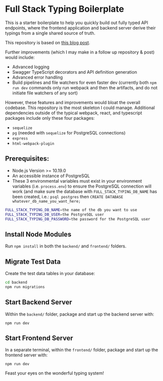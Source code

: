 # Full Stack Typing Boilerplate

This is a starter boilerplate to help you quickly build out fully typed API endpoints, where the frontend application and backend server derive their typings from a single shared source of truth.

This repository is based on [this blog post](https://chrisfrew.in/blog/sequelize-and-typescript-rest-once-you-orm-you-never-go-back/).

Further improvements (which I may make in a follow up repository & post) would include:

- Advanced logging
- Swagger TypeScript decorators and API definition generation
- Advanced error handling
- Build pipelines and file watchers for even faster dev (currently both `npm run dev` commands only run webpack and then the artifacts, and do not initiate file watchers of any sort)

However, these features and improvements would bloat the overall codebase. This repository is the most skeleton I could manage. Additional dependencies outside of the typical webpack, react, and typescript packages include only these four packages:

- `sequelize`
- `pg` (needed with `sequelize` for PostgreSQL connections)
- `express`
- `html-webpack-plugin`

## Prerequisites:

- Node.js Version >= 10.19.0
- An accessible instance of PostgreSQL
- These 3 environmental variables must exist in your environment variables (i.e. `process.env`) to ensure the PostgreSQL connection will work (and make sure the database with `FULL_STACK_TYPING_DB_NAME` has been created, i.e.: `psql postgres` then `CREATE DATABASE whatever_db_name_you_want_here;` 

```bash
FULL_STACK_TYPING_DB_NAME=the name of the db you want to use
FULL_STACK_TYPING_DB_USER=the PostgreSQL user
FULL_STACK_TYPING_DB_PASSWORD=the password for the PostgreSQL user
```

## Install Node Modules

Run `npm install` in both the `backend/` and `frontend/` folders.

## Migrate Test Data

Create the test data tables in your database:

```bash
cd backend
npm run migrations
```

## Start Backend Server

Within the `backend/` folder, package and start up the backend server with:

`npm run dev`

## Start Frontend Server

In a separate terminal, within the `frontend/` folder, package and start up the frontend server with:

`npm run dev`

Feast your eyes on the wonderful typing system!
